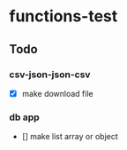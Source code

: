 # functions-test

## Todo

### csv-json-json-csv
- [x] make download file

### db app
- [] make list array or object